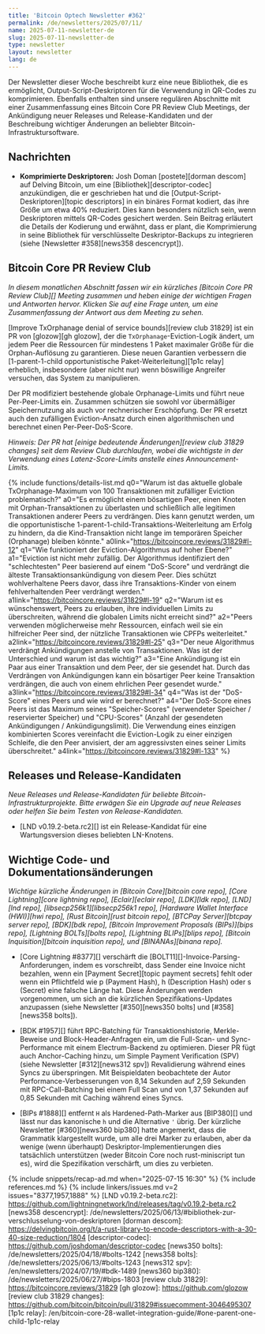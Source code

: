 ```yaml
---
title: 'Bitcoin Optech Newsletter #362'
permalink: /de/newsletters/2025/07/11/
name: 2025-07-11-newsletter-de
slug: 2025-07-11-newsletter-de
type: newsletter
layout: newsletter
lang: de
---
```

Der Newsletter dieser Woche beschreibt kurz eine neue Bibliothek, die es ermöglicht, Output-Script-Deskriptoren für die Verwendung in QR-Codes zu
komprimieren. Ebenfalls enthalten sind unsere regulären Abschnitte mit einer Zusammenfassung eines Bitcoin Core PR Review Club Meetings, der
Ankündigung neuer Releases und Release-Kandidaten und der Beschreibung wichtiger Änderungen an beliebter Bitcoin-Infrastruktursoftware.

## Nachrichten

- **Komprimierte Deskriptoren:** Josh Doman [postete][dorman descom] auf Delving Bitcoin, um eine [Bibliothek][descriptor-codec] anzukündigen,
  die er geschrieben hat und die [Output-Script-Deskriptoren][topic descriptors] in ein binäres Format kodiert, das ihre Größe um etwa 40%
  reduziert. Dies kann besonders nützlich sein, wenn Deskriptoren mittels QR-Codes gesichert werden. Sein Beitrag erläutert die Details der
  Kodierung und erwähnt, dass er plant, die Komprimierung in seine Bibliothek für verschlüsselte Deskriptor-Backups zu integrieren
  (siehe [Newsletter #358][news358 descencrypt]).

## Bitcoin Core PR Review Club

*In diesem monatlichen Abschnitt fassen wir ein kürzliches [Bitcoin Core PR Review Club][] Meeting zusammen und heben einige der wichtigen Fragen
und Antworten hervor. Klicken Sie auf eine Frage unten, um eine Zusammenfassung der Antwort aus dem Meeting zu sehen.*

[Improve TxOrphanage denial of service bounds][review club 31829] ist ein PR von [glozow][gh glozow], der die `TxOrphanage`-Eviction-Logik
ändert, um jedem Peer die Ressourcen für mindestens 1 Paket maximaler Größe für die Orphan-Auflösung zu garantieren. Diese neuen Garantien
verbessern die [1-parent-1-child opportunistische Paket-Weiterleitung][1p1c relay] erheblich, insbesondere (aber nicht nur) wenn
böswillige Angreifer versuchen, das System zu manipulieren.

Der PR modifiziert bestehende globale Orphanage-Limits und führt neue Per-Peer-Limits ein. Zusammen schützen sie sowohl vor übermäßiger
Speichernutzung als auch vor rechnerischer Erschöpfung. Der PR ersetzt auch den zufälligen Eviction-Ansatz durch einen algorithmischen und
berechnet einen Per-Peer-DoS-Score.

_Hinweis: Der PR hat [einige bedeutende Änderungen][review club 31829 changes] seit dem Review Club durchlaufen, wobei die wichtigste in der Verwendung
eines Latenz-Score-Limits anstelle eines Announcement-Limits._

{% include functions/details-list.md
  q0="Warum ist das aktuelle globale TxOrphanage-Maximum von 100 Transaktionen mit zufälliger Eviction problematisch?"
  a0="Es ermöglicht einem bösartigen Peer, einen Knoten mit Orphan-Transaktionen zu überlasten und schließlich alle legitimen Transaktionen anderer Peers zu verdrängen. Dies kann genutzt werden, um die opportunistische 1-parent-1-child-Transaktions-Weiterleitung am Erfolg zu hindern, da die Kind-Transaktion nicht lange im temporären Speicher (Orphanage) bleiben könnte."
  a0link="https://bitcoincore.reviews/31829#l-12"
  q1="Wie funktioniert der Eviction-Algorithmus auf hoher Ebene?"
  a1="Eviction ist nicht mehr zufällig. Der Algorithmus identifiziert den \"schlechtesten\" Peer basierend auf einem \"DoS-Score\" und verdrängt die älteste Transaktionsankündigung von diesem Peer. Dies schützt wohlverhaltene Peers davor, dass ihre Transaktions-Kinder von einem fehlverhaltenden Peer verdrängt werden."
  a1link="https://bitcoincore.reviews/31829#l-19"
  q2="Warum ist es wünschenswert, Peers zu erlauben, ihre individuellen Limits zu überschreiten, während die globalen Limits nicht erreicht sind?"
  a2="Peers verwenden möglicherweise mehr Ressourcen, einfach weil sie ein hilfreicher Peer sind, der nützliche Transaktionen wie CPFPs weiterleitet."
  a2link="https://bitcoincore.reviews/31829#l-25"
  q3="Der neue Algorithmus verdrängt Ankündigungen anstelle von Transaktionen. Was ist der Unterschied und warum ist das wichtig?"
  a3="Eine Ankündigung ist ein Paar aus einer Transaktion und dem Peer, der sie gesendet hat. Durch das Verdrängen von Ankündigungen kann ein bösartiger Peer keine Transaktion verdrängen, die auch von einem ehrlichen Peer gesendet wurde."
  a3link="https://bitcoincore.reviews/31829#l-34"
  q4="Was ist der \"DoS-Score\" eines Peers und wie wird er berechnet?"
  a4="Der DoS-Score eines Peers ist das Maximum seines \"Speicher-Scores\" (verwendeter Speicher / reservierter Speicher) und \"CPU-Scores\" (Anzahl der gesendeten Ankündigungen / Ankündigungslimit). Die Verwendung eines einzigen kombinierten Scores vereinfacht die Eviction-Logik zu einer einzigen Schleife, die den Peer anvisiert, der am aggressivsten eines seiner Limits überschreitet."
  a4link="https://bitcoincore.reviews/31829#l-133"
%}




## Releases und Release-Kandidaten

_Neue Releases und Release-Kandidaten für beliebte Bitcoin-Infrastrukturprojekte. Bitte erwägen Sie ein Upgrade auf neue Releases oder helfen Sie
beim Testen von Release-Kandidaten._

- [LND v0.19.2-beta.rc2][] ist ein Release-Kandidat für eine Wartungsversion dieses beliebten LN-Knotens.

## Wichtige Code- und Dokumentationsänderungen

_Wichtige kürzliche Änderungen in [Bitcoin Core][bitcoin core repo], [Core Lightning][core lightning repo], [Eclair][eclair repo],
[LDK][ldk repo], [LND][lnd repo], [libsecp256k1][libsecp256k1 repo], [Hardware Wallet Interface (HWI)][hwi repo], [Rust Bitcoin][rust bitcoin repo],
[BTCPay Server][btcpay server repo], [BDK][bdk repo], [Bitcoin Improvement Proposals (BIPs)][bips repo], [Lightning BOLTs][bolts repo],
[Lightning BLIPs][blips repo], [Bitcoin Inquisition][bitcoin inquisition repo], und [BINANAs][binana repo]._

- [Core Lightning #8377][] verschärft die [BOLT11][]-Invoice-Parsing-Anforderungen, indem es vorschreibt, dass Sender eine Invoice nicht
  bezahlen, wenn ein [Payment Secret][topic payment secrets] fehlt oder wenn ein Pflichtfeld wie p (Payment Hash), h (Description Hash) oder
  s (Secret) eine falsche Länge hat. Diese Änderungen werden vorgenommen, um sich an die kürzlichen Spezifikations-Updates anzupassen
  (siehe Newsletter [#350][news350 bolts] und [#358][news358 bolts]).

- [BDK #1957][] führt RPC-Batching für Transaktionshistorie, Merkle-Beweise und Block-Header-Anfragen ein, um die Full-Scan- und
  Sync-Performance mit einem Electrum-Backend zu optimieren. Dieser PR fügt auch Anchor-Caching hinzu, um Simple Payment Verification (SPV)
  (siehe Newsletter [#312][news312 spv]) Revalidierung während eines Syncs zu überspringen. Mit Beispieldaten beobachtete der Autor
  Performance-Verbesserungen von 8,14 Sekunden auf 2,59 Sekunden mit RPC-Call-Batching bei einem Full Scan und von 1,37 Sekunden auf
  0,85 Sekunden mit Caching während eines Syncs.

- [BIPs #1888][] entfernt `H` als Hardened-Path-Marker aus [BIP380][] und lässt nur das kanonische `h` und die Alternative `'` übrig.
  Der kürzliche Newsletter [#360][news360 bip380] hatte angemerkt, dass die Grammatik klargestellt wurde, um alle drei Marker zu erlauben,
  aber da wenige (wenn überhaupt) Deskriptor-Implementierungen dies tatsächlich unterstützen (weder Bitcoin Core noch rust-miniscript tun es),
  wird die Spezifikation verschärft, um dies zu verbieten.

{% include snippets/recap-ad.md when="2025-07-15 16:30" %}
{% include references.md %}
{% include linkers/issues.md v=2 issues="8377,1957,1888" %}
[LND v0.19.2-beta.rc2]: https://github.com/lightningnetwork/lnd/releases/tag/v0.19.2-beta.rc2
[news358 descencrypt]: /de/newsletters/2025/06/13/#bibliothek-zur-verschlusselung-von-deskriptoren
[dorman descom]: https://delvingbitcoin.org/t/a-rust-library-to-encode-descriptors-with-a-30-40-size-reduction/1804
[descriptor-codec]: https://github.com/joshdoman/descriptor-codec
[news350 bolts]: /de/newsletters/2025/04/18/#bolts-1242
[news358 bolts]: /de/newsletters/2025/06/13/#bolts-1243
[news312 spv]: /en/newsletters/2024/07/19/#bdk-1489
[news360 bip380]: /de/newsletters/2025/06/27/#bips-1803
[review club 31829]: https://bitcoincore.reviews/31829
[gh glozow]: https://github.com/glozow
[review club 31829 changes]: https://github.com/bitcoin/bitcoin/pull/31829#issuecomment-3046495307
[1p1c relay]: /en/bitcoin-core-28-wallet-integration-guide/#one-parent-one-child-1p1c-relay
